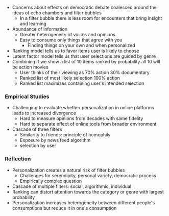 - Concerns about effects on democratic debate coalesced around the ideas of echo chambers and filter bubbles
	- In a filter bubble there is less room for encounters that bring insight and learning
- Abundance of information
	- Greater heterogeneity of voices and opinions
	- Easy to consume only things that agree with you
		- Finding things on your own and when personalized
- Ranking model tells us to favor items user is likely to choose
- Latent factor model tells us that user selections are guided by genre
- Combining if we show a list of 10 items ranked by probability all 10 will be action movies
	- User thinks of their viewing as 70% action 30% documentary
	- Ranked list of most likely selection 100% action
	- Ranked list maximizes containing user's intended selection
### Empirical Studies
- Challenging to evaluate whether personalization in online platforms leads to increased divergence
	- Hard to measure opinions from decades with same fidelity
	- Hard to separate effect of online tools from broader environment
- Cascade of three filters
	- Similarity to friends: principle of homophily
	- Exposure by news feed algorithm
	- selection by user
### Reflection
- Personalization creates a natural risk of filter bubbles
	- Challenges for serendipity, personal variety, democratic process
	- Empirically complex question
- Cascade of multiple filters: social, algorithmic, individual
- Ranking can distort attention towards the category or genre with largest probability
- Personalization increases heterogeneity between different people's consumptions but reduce it in one's consumption